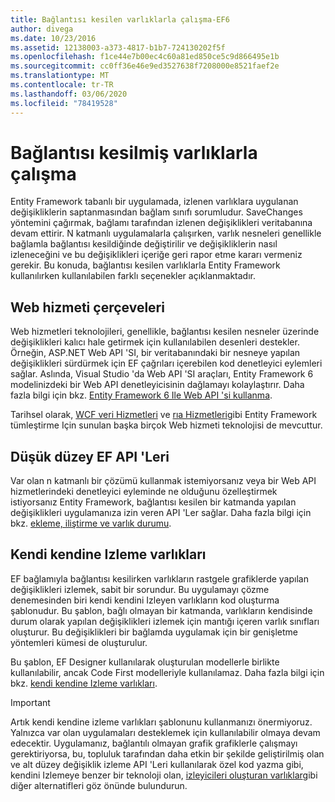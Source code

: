```yaml
---
title: Bağlantısı kesilen varlıklarla çalışma-EF6
author: divega
ms.date: 10/23/2016
ms.assetid: 12138003-a373-4817-b1b7-724130202f5f
ms.openlocfilehash: f1ce44e7b00ec4c60a81ed850ce5c9d866495e1b
ms.sourcegitcommit: cc0ff36e46e9ed3527638f7208000e8521faef2e
ms.translationtype: MT
ms.contentlocale: tr-TR
ms.lasthandoff: 03/06/2020
ms.locfileid: "78419528"
---
```

# <a name="working-with-disconnected-entities"></a>Bağlantısı kesilmiş varlıklarla çalışma
Entity Framework tabanlı bir uygulamada, izlenen varlıklara uygulanan değişikliklerin saptanmasından bağlam sınıfı sorumludur. SaveChanges yöntemini çağırmak, bağlamı tarafından izlenen değişiklikleri veritabanına devam ettirir. N katmanlı uygulamalarla çalışırken, varlık nesneleri genellikle bağlamla bağlantısı kesildiğinde değiştirilir ve değişikliklerin nasıl izleneceğini ve bu değişiklikleri içeriğe geri rapor etme kararı vermeniz gerekir. Bu konuda, bağlantısı kesilen varlıklarla Entity Framework kullanılırken kullanılabilen farklı seçenekler açıklanmaktadır.   

## <a name="web-service-frameworks"></a>Web hizmeti çerçeveleri

Web hizmetleri teknolojileri, genellikle, bağlantısı kesilen nesneler üzerinde değişiklikleri kalıcı hale getirmek için kullanılabilen desenleri destekler. Örneğin, ASP.NET Web API 'SI, bir veritabanındaki bir nesneye yapılan değişiklikleri sürdürmek için EF çağrıları içerebilen kod denetleyici eylemleri sağlar. Aslında, Visual Studio 'da Web API 'SI araçları, Entity Framework 6 modelinizdeki bir Web API denetleyicisinin dağlamayı kolaylaştırır. Daha fazla bilgi için bkz. [Entity Framework 6 Ile Web API 'si kullanma](https://docs.microsoft.com/aspnet/web-api/overview/data/using-web-api-with-entity-framework/).   

Tarihsel olarak, [WCF veri Hizmetleri](https://docs.microsoft.com/dotnet/framework/data/wcf/create-a-data-service-using-an-adonet-ef-data-wcf) ve [rıa Hizmetleri](https://docs.microsoft.com/previous-versions/dotnet/wcf-ria/ee707344(v=vs.91))gibi Entity Framework tümleştirme Için sunulan başka birçok Web hizmeti teknolojisi de mevcuttur.

## <a name="low-level-ef-apis"></a>Düşük düzey EF API 'Leri

Var olan n katmanlı bir çözümü kullanmak istemiyorsanız veya bir Web API hizmetlerindeki denetleyici eyleminde ne olduğunu özelleştirmek istiyorsanız Entity Framework, bağlantısı kesilen bir katmanda yapılan değişiklikleri uygulamanıza izin veren API 'Ler sağlar. Daha fazla bilgi için bkz. [ekleme, iliştirme ve varlık durumu](~/ef6/saving/change-tracking/entity-state.md).  

## <a name="self-tracking-entities"></a>Kendi kendine Izleme varlıkları  

EF bağlamıyla bağlantısı kesilirken varlıkların rastgele grafiklerde yapılan değişiklikleri izlemek, sabit bir sorundur. Bu uygulamayı çözme denemesinden biri kendi kendini Izleyen varlıkların kod oluşturma şablonudur. Bu şablon, bağlı olmayan bir katmanda, varlıkların kendisinde durum olarak yapılan değişiklikleri izlemek için mantığı içeren varlık sınıfları oluşturur. Bu değişiklikleri bir bağlamda uygulamak için bir genişletme yöntemleri kümesi de oluşturulur.

Bu şablon, EF Designer kullanılarak oluşturulan modellerle birlikte kullanılabilir, ancak Code First modelleriyle kullanılamaz. Daha fazla bilgi için bkz. [kendi kendine Izleme varlıkları](self-tracking-entities/index.md).  

> [!IMPORTANT]
> Artık kendi kendine izleme varlıkları şablonunu kullanmanızı önermiyoruz. Yalnızca var olan uygulamaları desteklemek için kullanılabilir olmaya devam edecektir. Uygulamanız, bağlantılı olmayan grafik grafiklerle çalışmayı gerektiriyorsa, bu, topluluk tarafından daha etkin bir şekilde geliştirilmiş olan ve alt düzey değişiklik izleme API 'Leri kullanılarak özel kod yazma gibi, kendini Izlemeye benzer bir teknoloji olan, [izleyicileri oluşturan varlıklar](https://trackableentities.github.io/)gibi diğer alternatifleri göz önünde bulundurun.
